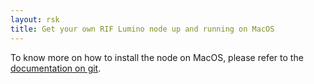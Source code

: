 ```yaml
---
layout: rsk
title: Get your own RIF Lumino node up and running on MacOS
---
```


To know more on how to install the node on MacOS, please refer to the [documentation on git](https://github.com/rsksmart/lumino/blob/develop/docs/0.1.0/install_macos.md).
